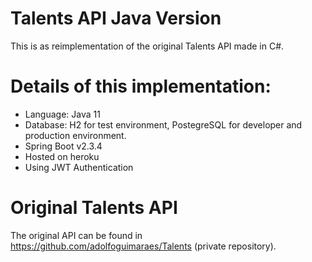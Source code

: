 # Talents API Java Version
This is as reimplementation of the original Talents API made in C#.
# Details of this implementation:
- Language: Java 11
- Database: H2 for test environment, PostegreSQL for developer and production environment.
- Spring Boot v2.3.4
- Hosted on heroku
- Using JWT Authentication
# Original Talents API
The original API can be found in https://github.com/adolfoguimaraes/Talents (private repository).
